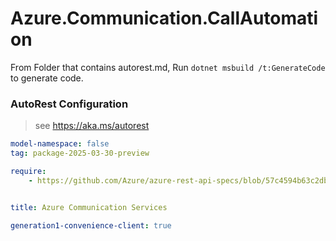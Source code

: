 # Azure.Communication.CallAutomation

From Folder that contains autorest.md, Run `dotnet msbuild /t:GenerateCode` to generate code.

### AutoRest Configuration
> see https://aka.ms/autorest

```yaml
model-namespace: false
tag: package-2025-03-30-preview

require:
    - https://github.com/Azure/azure-rest-api-specs/blob/57c4594b63c2db1c687bec16bafff3b6c1389a46/specification/communication/data-plane/CallAutomation/readme.md


title: Azure Communication Services

generation1-convenience-client: true
```
